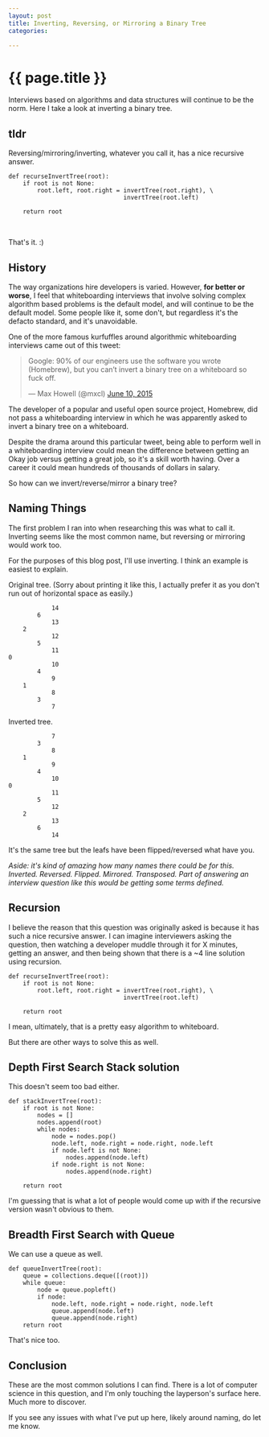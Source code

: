 ```yaml
---
layout: post
title: Inverting, Reversing, or Mirroring a Binary Tree
categories:

---
```


# {{ page.title }}

Interviews based on algorithms and data structures will continue to be the norm. Here I take a look at inverting a binary tree.

## tldr

Reversing/mirroring/inverting, whatever you call it, has a nice recursive answer.

```
def recurseInvertTree(root):
    if root is not None:
        root.left, root.right = invertTree(root.right), \
                                invertTree(root.left)

    return root  
```

<br />

That's it. :)

## History

The way organizations hire developers is varied. However, **for better or worse**, I feel that whiteboarding interviews that involve solving complex algorithm based problems is the default model, and will continue to be the default model. Some people like it, some don't, but regardless it's the defacto standard, and it's unavoidable.

One of the more famous kurfuffles around algorithmic whiteboarding interviews came out of this tweet:

<blockquote class="twitter-tweet" data-lang="en"><p lang="en" dir="ltr">Google: 90% of our engineers use the software you wrote (Homebrew), but you can’t invert a binary tree on a whiteboard so fuck off.</p>&mdash; Max Howell (@mxcl) <a href="https://twitter.com/mxcl/status/608682016205344768?ref_src=twsrc%5Etfw">June 10, 2015</a></blockquote>
<script async src="https://platform.twitter.com/widgets.js" charset="utf-8"></script>

The developer of a popular and useful open source project, Homebrew, did not pass a whiteboarding interview in which he was apparently asked to invert a binary tree on a whiteboard.

Despite the drama around this particular tweet, being able to perform well in a whiteboarding interview could mean the difference between getting an Okay job versus getting a great job, so it's a skill worth having. Over a career it could mean hundreds of thousands of dollars in salary.

So how can we invert/reverse/mirror a binary tree?

## Naming Things

The first problem I ran into when researching this was what to call it. Inverting seems like the most common name, but reversing or mirroring would work too.

For the purposes of this blog post, I'll use inverting. I think an example is easiest to explain.

Original tree. (Sorry about printing it like this, I actually prefer it as you don't run out of horizontal space as easily.)

```
            14
        6
            13
    2
            12
        5
            11
0
            10
        4
            9
    1
            8
        3
            7
```

Inverted tree.

```
            7
        3
            8
    1
            9
        4
            10
0
            11
        5
            12
    2
            13
        6
            14
```

It's the same tree but the leafs have been flipped/reversed what have you.

*Aside: it's kind of amazing how many names there could be for this. Inverted. Reversed. Flipped. Mirrored. Transposed. Part of answering an interview question like this would be getting some terms defined.*

## Recursion

I believe the reason that this question was originally asked is because it has such a nice recursive answer. I can imagine interviewers asking the question, then watching a developer muddle through it for X minutes, getting an answer, and then being shown that there is a ~4 line solution using recursion.

```
def recurseInvertTree(root):
    if root is not None:
        root.left, root.right = invertTree(root.right), \
                                invertTree(root.left)

    return root  
```

I mean, ultimately, that is a pretty easy algorithm to whiteboard.

But there are other ways to solve this as well.

## Depth First Search Stack solution

This doesn't seem too bad either.

```
def stackInvertTree(root):
    if root is not None:
        nodes = []
        nodes.append(root)
        while nodes:
            node = nodes.pop()
            node.left, node.right = node.right, node.left
            if node.left is not None:
                nodes.append(node.left)
            if node.right is not None:
                nodes.append(node.right)

    return root
```

I'm guessing that is what a lot of people would come up with if the recursive version wasn't obvious to them.

## Breadth First Search with Queue

We can use a queue as well.

```
def queueInvertTree(root):
    queue = collections.deque([(root)])
    while queue:
        node = queue.popleft()
        if node:
            node.left, node.right = node.right, node.left
            queue.append(node.left)
            queue.append(node.right)
    return root
```   

That's nice too.

## Conclusion

These are the most common solutions I can find. There is a lot of computer science in this question, and I'm only touching the layperson's surface here. Much more to discover.

If you see any issues with what I've put up here, likely around naming, do let me know.